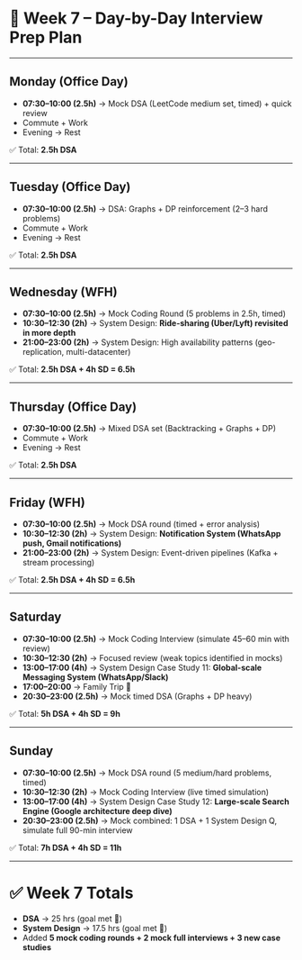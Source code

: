 # 📅 Week 7 – Day-by-Day Interview Prep Plan

---

## **Monday (Office Day)**
- **07:30–10:00 (2.5h)** → Mock DSA (LeetCode medium set, timed) + quick review
- Commute + Work
- Evening → Rest

✅ Total: **2.5h DSA**

---

## **Tuesday (Office Day)**
- **07:30–10:00 (2.5h)** → DSA: Graphs + DP reinforcement (2–3 hard problems)
- Commute + Work
- Evening → Rest

✅ Total: **2.5h DSA**

---

## **Wednesday (WFH)**
- **07:30–10:00 (2.5h)** → Mock Coding Round (5 problems in 2.5h, timed)
- **10:30–12:30 (2h)** → System Design: **Ride-sharing (Uber/Lyft) revisited in more depth**
- **21:00–23:00 (2h)** → System Design: High availability patterns (geo-replication, multi-datacenter)

✅ Total: **2.5h DSA + 4h SD = 6.5h**

---

## **Thursday (Office Day)**
- **07:30–10:00 (2.5h)** → Mixed DSA set (Backtracking + Graphs + DP)
- Commute + Work
- Evening → Rest

✅ Total: **2.5h DSA**

---

## **Friday (WFH)**
- **07:30–10:00 (2.5h)** → Mock DSA round (timed + error analysis)
- **10:30–12:30 (2h)** → System Design: **Notification System (WhatsApp push, Gmail notifications)**
- **21:00–23:00 (2h)** → System Design: Event-driven pipelines (Kafka + stream processing)

✅ Total: **2.5h DSA + 4h SD = 6.5h**

---

## **Saturday**
- **07:30–10:00 (2.5h)** → Mock Coding Interview (simulate 45–60 min with review)
- **10:30–12:30 (2h)** → Focused review (weak topics identified in mocks)
- **13:00–17:00 (4h)** → System Design Case Study 11: **Global-scale Messaging System (WhatsApp/Slack)**
- **17:00–20:00** → Family Trip 🚗
- **20:30–23:00 (2.5h)** → Mock timed DSA (Graphs + DP heavy)

✅ Total: **5h DSA + 4h SD = 9h**

---

## **Sunday**
- **07:30–10:00 (2.5h)** → Mock DSA round (5 medium/hard problems, timed)
- **10:30–12:30 (2h)** → Mock Coding Interview (live timed simulation)
- **13:00–17:00 (4h)** → System Design Case Study 12: **Large-scale Search Engine (Google architecture deep dive)**
- **20:30–23:00 (2.5h)** → Mock combined: 1 DSA + 1 System Design Q, simulate full 90-min interview

✅ Total: **7h DSA + 4h SD = 11h**

---

# ✅ Week 7 Totals
- **DSA** → 25 hrs (goal met 🎯)
- **System Design** → 17.5 hrs (goal met 🎯)
- Added **5 mock coding rounds + 2 mock full interviews + 3 new case studies**  
